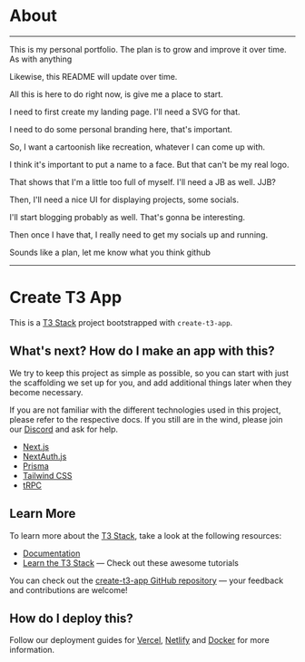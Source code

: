 # About
---
This is my personal portfolio. The plan is to grow and improve it over time. As with anything

Likewise, this README will update over time.

All this is here to do right now, is give me a place to start. 

I need to first create my landing page. I'll need a SVG for that.

I need to do some personal branding here, that's important.

So, I want a cartoonish like recreation, whatever I can come up with. 

I think it's important to put a name to a face. But that can't be my real logo. 

That shows that I'm a little too full of myself. I'll need a JB as well. JJB?

Then, I'll need a nice UI for displaying projects, some socials. 

I'll start blogging probably as well. That's gonna be interesting.

Then once I have that, I really need to get my socials up and running. 

Sounds like a plan, let me know what you think github

---
# Create T3 App

This is a [T3 Stack](https://create.t3.gg/) project bootstrapped with `create-t3-app`.

## What's next? How do I make an app with this?

We try to keep this project as simple as possible, so you can start with just the scaffolding we set up for you, and add additional things later when they become necessary.

If you are not familiar with the different technologies used in this project, please refer to the respective docs. If you still are in the wind, please join our [Discord](https://t3.gg/discord) and ask for help.

- [Next.js](https://nextjs.org)
- [NextAuth.js](https://next-auth.js.org)
- [Prisma](https://prisma.io)
- [Tailwind CSS](https://tailwindcss.com)
- [tRPC](https://trpc.io)

## Learn More

To learn more about the [T3 Stack](https://create.t3.gg/), take a look at the following resources:

- [Documentation](https://create.t3.gg/)
- [Learn the T3 Stack](https://create.t3.gg/en/faq#what-learning-resources-are-currently-available) — Check out these awesome tutorials

You can check out the [create-t3-app GitHub repository](https://github.com/t3-oss/create-t3-app) — your feedback and contributions are welcome!

## How do I deploy this?

Follow our deployment guides for [Vercel](https://create.t3.gg/en/deployment/vercel), [Netlify](https://create.t3.gg/en/deployment/netlify) and [Docker](https://create.t3.gg/en/deployment/docker) for more information.
